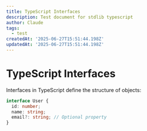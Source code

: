 ```yaml
---
title: TypeScript Interfaces
description: Test document for stdlib typescript
author: Claude
tags:
  - test
createdAt: '2025-06-27T15:51:44.198Z'
updatedAt: '2025-06-27T15:51:44.198Z'
---
```

# TypeScript Interfaces

Interfaces in TypeScript define the structure of objects:

```typescript
interface User {
  id: number;
  name: string;
  email?: string; // Optional property
}
```
